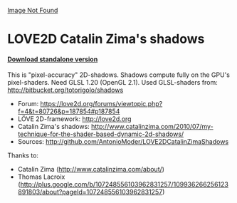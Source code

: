 [Image Not Found](https://github.com/AntonioModer/LOVE2DCatalinZimaShadows/raw/master/LOVE2DCatalinZimaShadows%20test1.png)

# LOVE2D Catalin Zima's shadows
#### [Download standalone version](https://github.com/AntonioModer/LOVE2DCatalinZimaShadows/raw/master/LOVE2DCatalinZimaShadows%20standalone.zip)

This is "pixel-accuracy" 2D-shadows.
Shadows compute fully on the GPU's pixel-shaders.
Need GLSL 1.20 (OpenGL 2.1).
Used GLSL-shaders from: http://bitbucket.org/totorigolo/shadows

* Forum: https://love2d.org/forums/viewtopic.php?f=4&t=80726&p=187854#p187854
* LÖVE 2D-framework: http://love2d.org
* Catalin Zima's shadows: http://www.catalinzima.com/2010/07/my-technique-for-the-shader-based-dynamic-2d-shadows/
* Sources: http://github.com/AntonioModer/LOVE2DCatalinZimaShadows

Thanks to:
* Catalin Zima (http://www.catalinzima.com/about/)
* Thomas Lacroix (http://plus.google.com/b/107248556103962831257/109936266256123891803/about?pageId=107248556103962831257)
